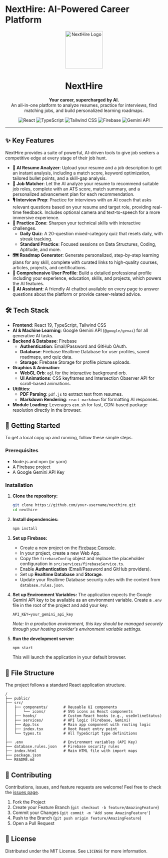 
# NextHire: AI-Powered Career Platform

<p align="center">
  <img src="https://raw.githubusercontent.com/user-attachments/assets/17c5b741-9488-466f-b2f5-9610fbfb149b" alt="NextHire Logo" width="120">
  <h1 align="center">NextHire</h1>
</p>

<p align="center">
  <strong>Your career, supercharged by AI.</strong>
  <br />
  An all-in-one platform to analyze resumes, practice for interviews, find matching jobs, and build personalized learning roadmaps.
</p>

<p align="center">
  <img src="https://img.shields.io/badge/React-20232A?style=for-the-badge&logo=react&logoColor=61DAFB" alt="React" />
  <img src="https://img.shields.io/badge/TypeScript-007ACC?style=for-the-badge&logo=typescript&logoColor=white" alt="TypeScript" />
  <img src="https://img.shields.io/badge/Tailwind_CSS-38B2AC?style=for-the-badge&logo=tailwind-css&logoColor=white" alt="Tailwind CSS" />
  <img src="https://img.shields.io/badge/Firebase-FFCA28?style=for-the-badge&logo=firebase&logoColor=black" alt="Firebase" />
  <img src="https://img.shields.io/badge/Gemini_API-4285F4?style=for-the-badge&logo=google-gemini&logoColor=white" alt="Gemini API" />
</p>

---

## ✨ Key Features

NextHire provides a suite of powerful, AI-driven tools to give job seekers a competitive edge at every stage of their job hunt.

-   **🤖 AI Resume Analyzer**: Upload your resume and a job description to get an instant analysis, including a match score, keyword optimization, tailored bullet points, and a skill-gap analysis.
-   **🎯 Job Matcher**: Let the AI analyze your resume to recommend suitable job roles, complete with an ATS score, match summary, and a personalized advancement plan for each recommendation.
-   **🎙️ Interview Prep**: Practice for interviews with an AI coach that asks relevant questions based on your resume and target role, providing real-time feedback. Includes optional camera and text-to-speech for a more immersive experience.
-   **🧠 Practice Zone**: Sharpen your technical skills with interactive challenges.
    -   **Daily Quiz**: A 20-question mixed-category quiz that resets daily, with streak tracking.
    -   **Standard Practice**: Focused sessions on Data Structures, Coding, Aptitude, and more.
-   **🗺️ Roadmap Generator**: Generate personalized, step-by-step learning plans for any skill, complete with curated links to high-quality courses, articles, projects, and certifications.
-   **👤 Comprehensive User Profile**: Build a detailed professional profile including your experience, education, skills, and projects, which powers the AI features.
-   **💬 AI Assistant**: A friendly AI chatbot available on every page to answer questions about the platform or provide career-related advice.

## 🛠️ Tech Stack

-   **Frontend**: React 19, TypeScript, Tailwind CSS
-   **AI & Machine Learning**: Google Gemini API (`@google/genai`) for all generative AI tasks.
-   **Backend & Database**: Firebase
    -   **Authentication**: Email/Password and GitHub OAuth.
    -   **Database**: Firebase Realtime Database for user profiles, saved roadmaps, and quiz data.
    -   **Storage**: Firebase Storage for profile picture uploads.
-   **Graphics & Animation**:
    -   **WebGL Orb**: `ogl` for the interactive background orb.
    -   **UI Animations**: CSS keyframes and Intersection Observer API for scroll-based animations.
-   **Utilities**:
    -   **PDF Parsing**: `pdf.js` to extract text from resumes.
    -   **Markdown Rendering**: `react-markdown` for formatting AI responses.
-   **Module Loading**: Leverages `esm.sh` for fast, CDN-based package resolution directly in the browser.

## 🚀 Getting Started

To get a local copy up and running, follow these simple steps.

### Prerequisites

-   Node.js and npm (or yarn)
-   A Firebase project
-   A Google Gemini API Key

### Installation

1.  **Clone the repository:**
    ```sh
    git clone https://github.com/your-username/nexthire.git
    cd nexthire
    ```
2.  **Install dependencies:**
    ```sh
    npm install
    ```
3.  **Set up Firebase:**
    -   Create a new project on the [Firebase Console](https://console.firebase.google.com/).
    -   In your project, create a new Web App.
    -   Copy the `firebaseConfig` object and replace the placeholder configuration in `src/services/firebaseService.ts`.
    -   Enable **Authentication** (Email/Password and GitHub providers).
    -   Set up **Realtime Database** and **Storage**.
    -   Update your Realtime Database security rules with the content from `database.rules.json`.

4.  **Set up Environment Variables:**
    The application expects the Google Gemini API key to be available as an environment variable. Create a `.env` file in the root of the project and add your key:
    ```
    API_KEY=your_gemini_api_key
    ```
    _Note: In a production environment, this key should be managed securely through your hosting provider's environment variable settings._

5.  **Run the development server:**
    ```sh
    npm start 
    ```
    This will launch the application in your default browser.

## 📂 File Structure

The project follows a standard React application structure.

```
/
├── public/
├── src/
│   ├── components/       # Reusable UI components
│   │   └── icons/        # SVG icons as React components
│   ├── hooks/            # Custom React hooks (e.g., useOnlineStatus)
│   ├── services/         # API logic (Firebase, Gemini)
│   ├── App.tsx           # Main app component with routing logic
│   ├── index.tsx         # Root React entry point
│   └── types.ts          # All TypeScript type definitions
│
├── .env                  # Environment variables (API Key)
├── database.rules.json   # Firebase security rules
├── index.html            # Main HTML file with import maps
├── package.json
└── README.md
```

## 🤝 Contributing

Contributions, issues, and feature requests are welcome! Feel free to check the [issues page](https://github.com/your-username/nexthire/issues).

1.  Fork the Project
2.  Create your Feature Branch (`git checkout -b feature/AmazingFeature`)
3.  Commit your Changes (`git commit -m 'Add some AmazingFeature'`)
4.  Push to the Branch (`git push origin feature/AmazingFeature`)
5.  Open a Pull Request

## 📄 License

Distributed under the MIT License. See `LICENSE` for more information.
